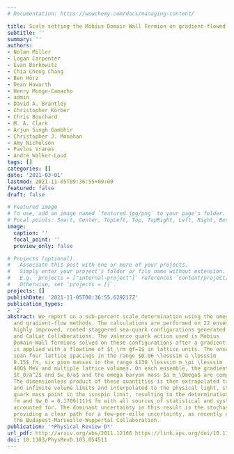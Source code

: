 ```yaml
---
# Documentation: https://wowchemy.com/docs/managing-content/

title: Scale setting the Möbius Domain Wall Fermion on gradient-flowed HISQ action using the omega baryon mass and the gradient-flow scales $t_0$ and $w_0$
subtitle: ''
summary: ''
authors:
- Nolan Miller
- Logan Carpenter
- Evan Berkowitz
- Chia Cheng Chang
- Ben Hörz
- Dean Howarth
- Henry Monge-Camacho
- admin
- David A. Brantley
- Christopher Körber
- Chris Bouchard
- M. A. Clark
- Arjun Singh Gambhir
- Christopher J. Monahan
- Amy Nicholson
- Pavlos Vranas
- André Walker-Loud
tags: []
categories: []
date: '2021-03-01'
lastmod: 2021-11-05T09:36:55+09:00
featured: false
draft: false

# Featured image
# To use, add an image named `featured.jpg/png` to your page's folder.
# Focal points: Smart, Center, TopLeft, Top, TopRight, Left, Right, BottomLeft, Bottom, BottomRight.
image:
  caption: ''
  focal_point: ''
  preview_only: false

# Projects (optional).
#   Associate this post with one or more of your projects.
#   Simply enter your project's folder or file name without extension.
#   E.g. `projects = ["internal-project"]` references `content/project/deep-learning/index.md`.
#   Otherwise, set `projects = []`.
projects: []
publishDate: '2021-11-05T00:36:55.629217Z'
publication_types:
- '2'
abstract: We report on a sub-percent scale determination using the omega baryon mass
  and gradient-flow methods. The calculations are performed on 22 ensembles of $N_f=2+1+1$
  highly improved, rooted staggered sea-quark configurations generated by the MILC
  and CalLat Collaborations. The valence quark action used is Möbius
  Domain-Wall fermions solved on these configurations after a gradient-flow smearing
  is applied with a flowtime of $t_\rm gf=1$ in lattice units. The ensembles
  span four lattice spacings in the range $0.06 \lesssim a \lesssim
  0.15$ fm, six pion masses in the range $130 \lesssim m_\pi \lesssim
  400$ MeV and multiple lattice volumes. On each ensemble, the gradient-flow scales
  $t_0/a^2$ and $w_0/a$ and the omega baryon mass $a m_\Omega$ are computed.
  The dimensionless product of these quantities is then extrapolated to the continuum
  and infinite volume limits and interpolated to the physical light, strange and charm
  quark mass point in the isospin limit, resulting in the determination of $\sqrtt_0=0.1422(14)$
  fm and $w_0 = 0.1709(11)$ fm with all sources of statistical and systematic uncertainty
  accounted for. The dominant uncertainty in this result is the stochastic uncertainty,
  providing a clear path for a few-per-mille uncertainty, as recently obtained by
  the Budapest-Marseille-Wuppertal Collaboration.
publication: '*Physical Review D*'
url_pdf: http://arxiv.org/abs/2011.12166 https://link.aps.org/doi/10.1103/PhysRevD.103.054511
doi: 10.1103/PhysRevD.103.054511
---
```

